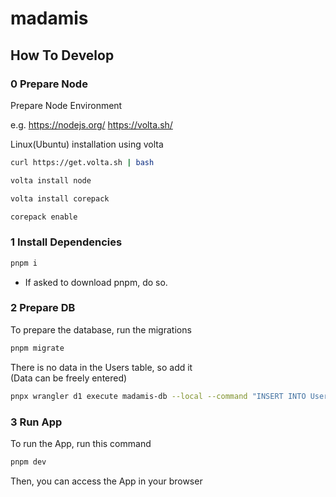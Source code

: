 # madamis

## How To Develop

### 0 Prepare Node

Prepare Node Environment

e.g. https://nodejs.org/ https://volta.sh/

Linux(Ubuntu) installation using volta

```sh
curl https://get.volta.sh | bash

volta install node

volta install corepack

corepack enable
```

### 1 Install Dependencies

```sh
pnpm i
```

- If asked to download pnpm, do so.

### 2 Prepare DB

To prepare the database, run the migrations

```sh
pnpm migrate
```

There is no data in the Users table, so add it  
(Data can be freely entered)

```sh
pnpx wrangler d1 execute madamis-db --local --command "INSERT INTO Users (name, color) VALUES ('User1', '#1b7a16'), ('User2', '#bd8317');"
```

### 3 Run App

To run the App, run this command

```sh
pnpm dev
```

Then, you can access the App in your browser
